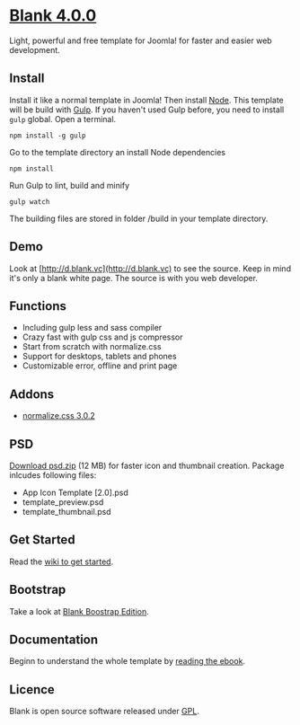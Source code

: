 # [Blank 4.0.0](http://blank.vc)

Light, powerful and free template for Joomla!
for faster and easier web development.

## Install

Install it like a normal template in Joomla! Then install [Node](http://nodejs.org/). This template will be build with [Gulp](http://gulpjs.com/). If you haven't used Gulp before, you need to install ``gulp`` global. Open a terminal.

    npm install -g gulp

Go to the template directory an install Node dependencies

    npm install

Run Gulp to lint, build and minify

    gulp watch

The building files are stored in folder /build in your template directory.

## Demo

Look at [http://d.blank.vc](http://d.blank.vc) to see the source. Keep in mind it's only a blank white page. The source is with you web developer.

## Functions

* Including gulp less and sass compiler
* Crazy fast with gulp css and js compressor
* Start from scratch with normalize.css
* Support for desktops, tablets and phones
* Customizable error, offline and print page

## Addons 

* [normalize.css 3.0.2](http://necolas.github.com/normalize.css/)

## PSD

[Download psd.zip](http://itr.im/psd) (12 MB) for faster icon and thumbnail creation. Package inlcudes following files:

* App Icon Template [2.0].psd
* template_preview.psd
* template_thumbnail.psd

## Get Started

Read the [wiki to get started](https://github.com/Bloggerschmidt/Blank-Template/wiki/Getting-started).

## Bootstrap

Take a look at [Blank Boostrap Edition](https://github.com/Bloggerschmidt/Blank-Bootstrap-Edition).

## Documentation

Beginn to understand the whole template by [reading the ebook](http://blank.vc/ebook/levels).

## Licence

Blank is open source software released under [GPL](http://www.gnu.org/licenses/gpl-2.0.txt).

